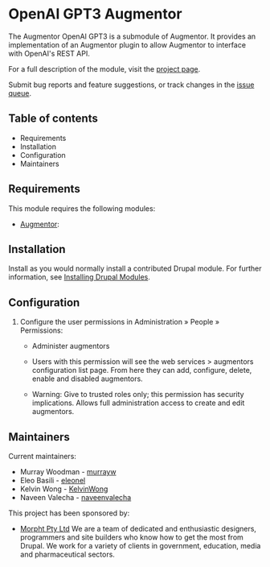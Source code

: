# OpenAI GPT3 Augmentor

The Augmentor OpenAI GPT3 is a submodule of Augmentor.
It provides an implementation of an Augmentor plugin to allow Augmentor
to interface with OpenAI's REST API.

For a full description of the module, visit the
[project page](https://www.drupal.org/project/augmentor_openai_gpt3).

Submit bug reports and feature suggestions, or track changes in the
[issue queue](https://www.drupal.org/project/issues/augmentor_openai_gpt3).


## Table of contents

- Requirements
- Installation
- Configuration
- Maintainers


## Requirements

This module requires the following modules:

- [Augmentor](https://www.drupal.org/project/augmentor):


## Installation

Install as you would normally install a contributed Drupal module. For further
information, see
[Installing Drupal Modules](https://www.drupal.org/docs/extending-drupal/installing-drupal-modules).


## Configuration

1. Configure the user permissions in Administration » People » Permissions:

   - Administer augmentors

   - Users with this permission will see the web services > augmentors
     configuration list page. From here they can add, configure, delete, enable
     and disabled augmentors.

   - Warning: Give to trusted roles only; this permission has security
     implications. Allows full administration access to create and edit
     augmentors.


## Maintainers

Current maintainers:
- Murray Woodman - [murrayw](https://www.drupal.org/u/murrayw)
- Eleo Basili - [eleonel](https://www.drupal.org/u/eleonel)
- Kelvin Wong - [KelvinWong](https://www.drupal.org/u/kelvinwong)
- Naveen Valecha - [naveenvalecha](https://www.drupal.org/u/naveenvalecha)

This project has been sponsored by:
- [Morpht Pty Ltd](https://www.morpht.com/)
  We are a team of dedicated and enthusiastic designers, programmers and site
   builders who know how to get the most from Drupal.
   We work for a variety of clients in government, education, media and
   pharmaceutical sectors.
